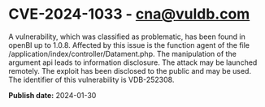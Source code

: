 # CVE-2024-1033 - cna@vuldb.com

A vulnerability, which was classified as problematic, has been found in openBI up to 1.0.8. Affected by this issue is the function agent of the file /application/index/controller/Datament.php. The manipulation of the argument api leads to information disclosure. The attack may be launched remotely. The exploit has been disclosed to the public and may be used. The identifier of this vulnerability is VDB-252308.

**Publish date:** 2024-01-30
